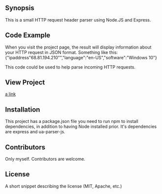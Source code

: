 ## Synopsis

This is a small HTTP request header parser using Node.JS and Express.

## Code Example

When you visit the project page, the result will display information about your HTTP request in JSON format.  Something like this: {"ipaddress"68.81.194.210"","language":"en-US","software":"Windows 10"}

This code could be used to help parse incoming HTTP requests.

## View Project
[a link](https://young-forest-45079.herokuapp.com/)


## Installation

This project has a package.json file you need to run npm to install dependencies, in addition to having Node installed prior.  It's dependencies are express and ua-parser-js.


## Contributors

Only myself.  Contributors are welcome.

## License

A short snippet describing the license (MIT, Apache, etc.)
